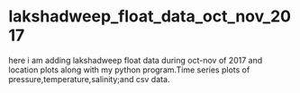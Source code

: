 # lakshadweep_float_data_oct_nov_2017
here i am adding lakshadweep float data during oct-nov of 2017 and location plots along with my python program.Time series plots of pressure,temperature,salinity;and csv data.
